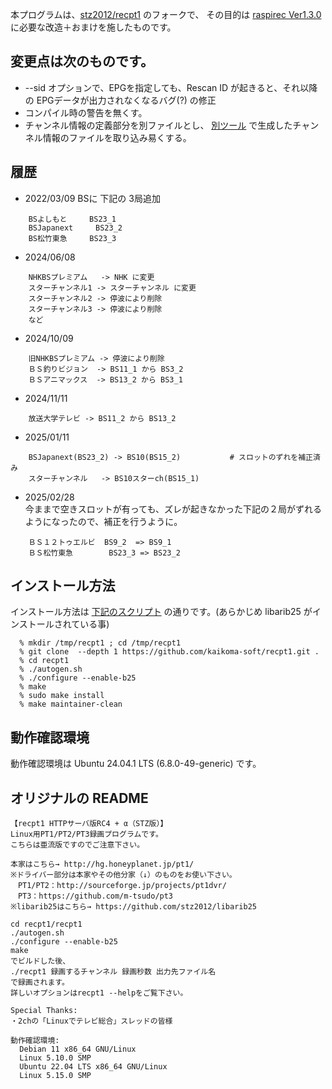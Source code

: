 
本プログラムは、[stz2012/recpt1](https://github.com/stz2012/recpt1) のフォークで、
その目的は [raspirec Ver1.3.0](https://github.com/kaikoma-soft/raspirec)
に必要な改造＋おまけを施したものです。

## 変更点は次のものです。

* --sid オプションで、EPGを指定しても、Rescan ID が起きると、それ以降の
   EPGデータが出力されなくなるバグ(?) の修正
* コンパイル時の警告を無くす。
* チャンネル情報の定義部分を別ファイルとし、
  [別ツール]( https://github.com/kaikoma-soft/mkChConvTable )
  で生成したチャンネル情報のファイルを取り込み易くする。

## 履歴

* 2022/03/09
  BSに 下記の 3局追加
```
    BSよしもと     BS23_1
    BSJapanext     BS23_2
    BS松竹東急     BS23_3
```
* 2024/06/08 
```
    NHKBSプレミアム   -> NHK に変更
    スターチャンネル1 -> スターチャンネル に変更
    スターチャンネル2 -> 停波により削除
    スターチャンネル3 -> 停波により削除
    など
```

* 2024/10/09
```
    旧NHKBSプレミアム -> 停波により削除
    ＢＳ釣りビジョン  -> BS11_1 から BS3_2
    ＢＳアニマックス  -> BS13_2 から BS3_1
```

* 2024/11/11
```
    放送大学テレビ -> BS11_2 から BS13_2
```

* 2025/01/11
```
    BSJapanext(BS23_2) -> BS10(BS15_2)           # スロットのずれを補正済み
    スターチャンネル   -> BS10スターch(BS15_1)
```

* 2025/02/28    
    今ままで空きスロットが有っても、ズレが起きなかった下記の２局がずれる
    ようになったので、補正を行うように。
    
```
    ＢＳ１２トゥエルビ  BS9_2  => BS9_1
    ＢＳ松竹東急        BS23_3 => BS23_2
```

## インストール方法

インストール方法は
[下記のスクリプト](https://gist.github.com/kaikoma-soft/252e623b1f8937e8a091dbda9695bed1#file-recpt1_install-sh)
の通りです。(あらかじめ libarib25 がインストールされている事)
```
  % mkdir /tmp/recpt1 ; cd /tmp/recpt1
  % git clone  --depth 1 https://github.com/kaikoma-soft/recpt1.git .
  % cd recpt1
  % ./autogen.sh
  % ./configure --enable-b25
  % make 
  % sudo make install
  % make maintainer-clean
```


## 動作確認環境

動作確認環境は Ubuntu 24.04.1 LTS (6.8.0-49-generic) です。

## オリジナルの README
```
【recpt1 HTTPサーバ版RC4 + α（STZ版）】
Linux用PT1/PT2/PT3録画プログラムです。
こちらは亜流版ですのでご注意下さい。

本家はこちら→ http://hg.honeyplanet.jp/pt1/
※ドライバー部分は本家やその他分家（↓）のものをお使い下さい。
　PT1/PT2：http://sourceforge.jp/projects/pt1dvr/
　PT3：https://github.com/m-tsudo/pt3
※libarib25はこちら→ https://github.com/stz2012/libarib25

cd recpt1/recpt1
./autogen.sh
./configure --enable-b25
make
でビルドした後、
./recpt1 録画するチャンネル 録画秒数 出力先ファイル名
で録画されます。
詳しいオプションはrecpt1 --helpをご覧下さい。

Special Thanks:
・2chの「Linuxでテレビ総合」スレッドの皆様

動作確認環境:
  Debian 11 x86_64 GNU/Linux
  Linux 5.10.0 SMP
  Ubuntu 22.04 LTS x86_64 GNU/Linux
  Linux 5.15.0 SMP
```
